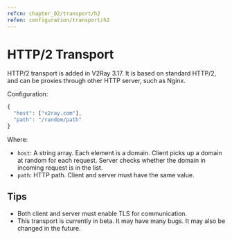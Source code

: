 ```yaml
---
refcn: chapter_02/transport/h2
refen: configuration/transport/h2
---
```


# HTTP/2 Transport

HTTP/2 transport is added in V2Ray 3.17. It is based on standard HTTP/2, and can be proxies through other HTTP server, such as Nginx.

Configuration:

```javascript
{
  "host": ["v2ray.com"],
  "path": "/random/path"
}
```

Where:

* `host`: A string array. Each element is a domain. Client picks up a domain at random for each request. Server checks whether the domain in incoming request is in the list.
* `path`: HTTP path. Client and server must have the same value.

## Tips

* Both client and server must enable TLS for communication.
* This transport is currently in beta. It may have many bugs. It may also be changed in the future.
